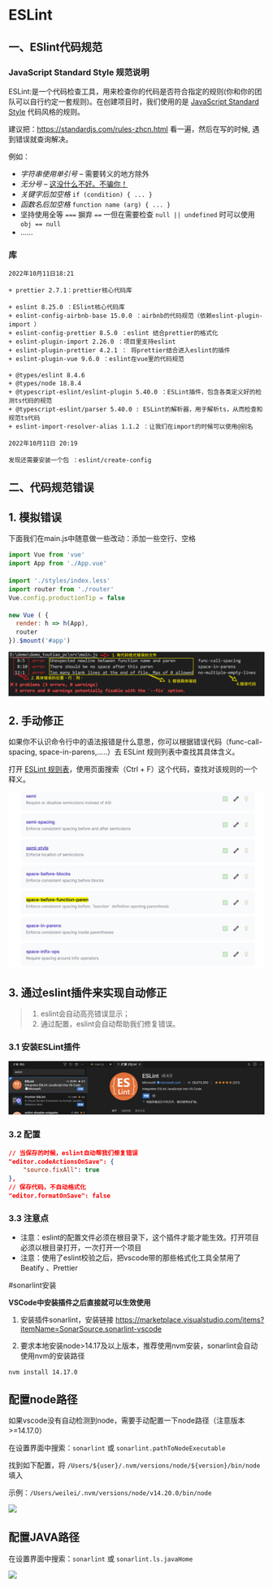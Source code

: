 

# ESLint

## 一、ESlint代码规范

### JavaScript Standard Style 规范说明

ESLint:是一个代码检查工具，用来检查你的代码是否符合指定的规则(你和你的团队可以自行约定一套规则)。在创建项目时，我们使用的是 [JavaScript Standard Style](https://standardjs.com/readme-zhcn.html) 代码风格的规则。

建议把：https://standardjs.com/rules-zhcn.html 看一遍，然后在写的时候,  遇到错误就查询解决。



例如：

- *字符串使用单引号* – 需要转义的地方除外
- *无分号* – [这](http://blog.izs.me/post/2353458699/an-open-letter-to-javascript-leaders-regarding)[没什么不好。](http://inimino.org/~inimino/blog/javascript_semicolons)[不骗你！](https://www.youtube.com/watch?v=gsfbh17Ax9I)
- *关键字后加空格* `if (condition) { ... }`
- *函数名后加空格* `function name (arg) { ... }`
- 坚持使用全等 `===` 摒弃 `==` 一但在需要检查 `null || undefined` 时可以使用 `obj == null`
- ......



### 库

```
2022年10月11日18:21

+ prettier 2.7.1：prettier核心代码库

+ eslint 8.25.0 ：ESlint核心代码库
+ eslint-config-airbnb-base 15.0.0 ：airbnb的代码规范（依赖eslint-plugin-import ）
+ eslint-config-prettier 8.5.0 ：eslint 结合prettier的格式化
+ eslint-plugin-import 2.26.0 ：项目里支持eslint
+ eslint-plugin-prettier 4.2.1 ： 将prettier结合进入eslint的插件
+ eslint-plugin-vue 9.6.0 ：eslint在vue里的代码规范

+ @types/eslint 8.4.6
+ @types/node 18.8.4
+ @typescript-eslint/eslint-plugin 5.40.0 ：ESLint插件，包含各类定义好的检测ts代码的规范
+ @typescript-eslint/parser 5.40.0 : ESLint的解析器，用于解析ts，从而检查和规范ts代码
+ eslint-import-resolver-alias 1.1.2 ：让我们在import的时候可以使用@别名

2022年10月11日 20:19

发现还需要安装一个包 ：eslint/create-config
```



## 二、代码规范错误

## 1. 模拟错误

下面我们在main.js中随意做一些改动：添加一些空行、空格

```js
import Vue from 'vue'
import App from './App.vue'

import './styles/index.less'
import router from './router'
Vue.config.productionTip = false

new Vue ( {
  render: h => h(App),
  router
}).$mount('#app')
```

![](images/001.png)



## 2. 手动修正

如果你不认识命令行中的语法报错是什么意思，你可以根据错误代码（func-call-spacing, space-in-parens,.....）去 ESLint 规则列表中查找其具体含义。

打开 [ESLint 规则表](https://zh-hans.eslint.org/docs/latest/rules/)，使用页面搜索（Ctrl + F）这个代码，查找对该规则的一个释义。

![](images/002.png)



## 3. 通过eslint插件来实现自动修正

> 1. eslint会自动高亮错误显示；
> 2. 通过配置，eslint会自动帮助我们修复错误。

### 3.1 安装ESLint插件

![](images/003.png)

### 3.2 配置

```json
// 当保存的时候，eslint自动帮我们修复错误
"editor.codeActionsOnSave": {
    "source.fixAll": true
},
// 保存代码，不自动格式化
"editor.formatOnSave": false
```

### 3.3 注意点

+ 注意：eslint的配置文件必须在根目录下，这个插件才能才能生效。打开项目必须以根目录打开，一次打开一个项目
+ 注意：使用了eslint校验之后，把vscode带的那些格式化工具全禁用了 Beatify 、Prettier





#sonarlint安装

**VSCode中安装插件之后直接就可以生效使用**

1. 安装插件sonarlint，安装链接 https://marketplace.visualstudio.com/items?itemName=SonarSource.sonarlint-vscode

2. 要求本地安装node>14.17及以上版本，推荐使用nvm安装，sonarlint会自动使用nvm的安装路径

```
nvm install 14.17.0
```



## 配置node路径

如果vscode没有自动检测到node，需要手动配置一下node路径（注意版本>=14.17.0）

在设置界面中搜索：`sonarlint` 或 `sonarlint.pathToNodeExecutable`

找到如下配置，将 `/Users/${user}/.nvm/versions/node/${version}/bin/node` 填入

示例：`/Users/weilei/.nvm/versions/node/v14.20.0/bin/node`

![](/Users/qiyeyun/Study/Web/A_学习笔记/Vue笔记/10_Vue项目各种插件/ESLint_Sonar_Prettier/images/101.png)



## 配置JAVA路径

在设置界面中搜索：`sonarlint` 或 `sonarlint.ls.javaHome`

![](/Users/qiyeyun/Study/Web/A_学习笔记/Vue笔记/10_Vue项目各种插件/ESLint_Sonar_Prettier/images/102.png) 







